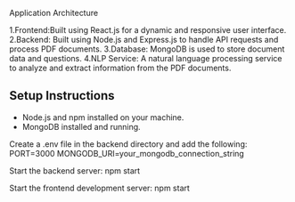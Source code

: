 Application Architecture

1.Frontend:Built using React.js for a dynamic and responsive user interface.
2.Backend: Built using Node.js and Express.js to handle API requests and process PDF documents.
3.Database: MongoDB is used to store document data and questions.
4.NLP Service: A natural language processing service to analyze and extract information from the PDF documents.

## Setup Instructions

- Node.js and npm installed on your machine.
- MongoDB installed and running.


Create a .env file in the backend directory and add the following:
PORT=3000
MONGODB_URI=your_mongodb_connection_string

Start the backend server:
npm start

Start the frontend development server:
npm start
